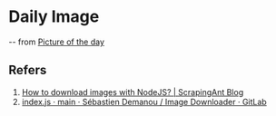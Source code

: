 # Daily Image

-- from [Picture of the day](https://commons.wikimedia.org/wiki/Main_Page)

## Refers

1. [How to download images with NodeJS? | ScrapingAnt Blog](https://scrapingant.com/blog/download-image-javascript)
2. [index.js · main · Sébastien Demanou / Image Downloader · GitLab](https://gitlab.com/demsking/image-downloader/-/blob/main/index.js)
